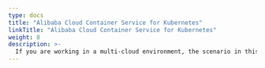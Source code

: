 ```yaml
---
type: docs
title: "Alibaba Cloud Container Service for Kubernetes"
linkTitle: "Alibaba Cloud Container Service for Kubernetes"
weight: 8
description: >-
  If you are working in a multi-cloud environment, the scenario in this section will guide on creating a Alibaba Cloud Container Service for Kubernetes and onboard it as an Azure Arc-enabled Kubernetes cluster in an automated fashion using Terraform.
---
```


